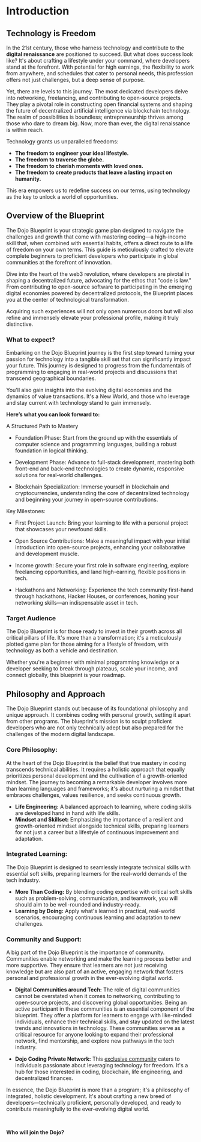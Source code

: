 # Introduction

## Technology is Freedom

In the 21st century, those who harness technology and contribute to the **digital renaissance** are positioned to succeed. But what does success look like? It's about crafting a lifestyle under your command, where developers stand at the forefront. With potential for high earnings, the flexibility to work from anywhere, and schedules that cater to personal needs, this profession offers not just challenges, but a deep sense of purpose.

Yet, there are levels to this journey. The most dedicated developers delve into networking, freelancing, and contributing to open-source projects. They play a pivotal role in constructing open financial systems and shaping the future of decentralized artificial intelligence via blockchain technology. The realm of possibilities is boundless; entrepreneurship thrives among those who dare to dream big. Now, more than ever, the digital renaissance is within reach.

Technology grants us unparalleled freedoms:

- **The freedom to engineer your ideal lifestyle.**
- **The freedom to traverse the globe.**
- **The freedom to cherish moments with loved ones.**
- **The freedom to create products that leave a lasting impact on humanity.**

This era empowers us to redefine success on our terms, using technology as the key to unlock a world of opportunities.

## Overview of the Blueprint
The Dojo Blueprint is your strategic game plan designed to navigate the challenges and growth that come with mastering coding—a high-income skill that, when combined with essential habits, offers a direct route to a life of freedom on your own terms. This guide is meticulously crafted to elevate complete beginners to proficient developers who participate in global communities at the forefront of innovation.

Dive into the heart of the web3 revolution, where developers are pivotal in shaping a decentralized future, advocating for the ethos that "code is law." From contributing to open-source software to participating in the emerging digital economies powered by decentralized protocols, the Blueprint places you at the center of technological transformation.

Acquiring such experiences will not only open numerous doors but will also refine and immensely elevate your professional profile, making it truly distinctive.

### What to expect?
Embarking on the Dojo Blueprint journey is the first step toward turning your passion for technology into a tangible skill set that can significantly impact your future. This journey is designed to progress from the fundamentals of programming to engaging in real-world projects and discussions that transcend geographical boundaries.

You'll also gain insights into the evolving digital economies and the dynamics of value transactions. It's a New World, and those who leverage and stay current with technology stand to gain immensely.

**Here’s what you can look forward to:**

A Structured Path to Mastery
- Foundation Phase: Start from the ground up with the essentials of computer science and programming languages, building a robust foundation in logical thinking.

- Development Phase:  Advance to full-stack development, mastering both front-end and back-end technologies to create dynamic, responsive solutions for real-world challenges.

- Blockchain Specialization: Immerse yourself in blockchain and cryptocurrencies, understanding the core of decentralized technology and beginning your journey in open-source contributions.

Key Milestones:
- First Project Launch: Bring your learning to life with a personal project that showcases your newfound skills.

- Open Source Contributions: Make a meaningful impact with your initial introduction into open-source projects, enhancing your collaborative and development muscle.

- Income growth: Secure your first role in software engineering, explore freelancing opportunities, and land high-earning, flexible positions in tech.

- Hackathons and Networking: Experience the tech community first-hand through hackathons, Hacker Houses, or conferences, honing your networking skills—an indispensable asset in tech.


### Target Audience
The Dojo Blueprint is for those ready to invest in their growth across all critical pillars of life. It's more than a transformation; it's a meticulously plotted game plan for those aiming for a lifestyle of freedom, with technology as both a vehicle and destination.

Whether you're a beginner with minimal programming knowledge or a developer seeking to break through plateaus, scale your income, and connect globally, this blueprint is your roadmap.


## Philosophy and Approach
The Dojo Blueprint stands out because of its foundational philosophy and unique approach. It combines coding with personal growth, setting it apart from other programs. The blueprint's mission is to sculpt proficient developers who are not only technically adept but also prepared for the challenges of the modern digital landscape.


### Core Philosophy:
At the heart of the Dojo Blueprint is the belief that true mastery in coding transcends technical abilities. It requires a holistic approach that equally prioritizes personal development and the cultivation of a growth-oriented mindset. The journey to becoming a remarkable developer involves more than learning languages and frameworks; it's about nurturing a mindset that embraces challenges, values resilience, and seeks continuous growth.

- **Life Engineering:** A balanced approach to learning, where coding skills are developed hand in hand with life skills.
- **Mindset and Skillset:** Emphasizing the importance of a resilient and growth-oriented mindset alongside technical skills, preparing learners for not just a career but a lifestyle of continuous improvement and adaptation.


### Integrated Learning:
The Dojo Blueprint is designed to seamlessly integrate technical skills with essential soft skills, preparing learners for the real-world demands of the tech industry.

- **More Than Coding:** By blending coding expertise with critical soft skills such as problem-solving, communication, and teamwork, you will should aim to be well-rounded and industry-ready.
- **Learning by Doing:** Apply what's learned in practical, real-world scenarios, encouraging continuous learning and adaptation to new challenges.


### Community and Support:
A big part of the Dojo Blueprint is the importance of community. Communities enable networking and make the learning process better and more supportive. They ensure that learners are not just receiving knowledge but are also part of an active, engaging network that fosters personal and professional growth in the ever-evolving digital world.

- **Digital Communities around Tech:** The role of digital communities cannot be overstated when it comes to networking, contributing to open-source projects, and discovering global opportunities. Being an active participant in these communities is an essential component of the blueprint. They offer a platform for learners to engage with like-minded individuals, enhance their technical skills, and stay updated on the latest trends and innovations in technology. These communities serve as a critical resource for anyone looking to expand their professional network, find mentorship, and explore new pathways in the tech industry.

- **Dojo Coding Private Network:** This [exclusive community](https://www.skool.com/dojo-coding) caters to individuals passionate about leveraging technology for freedom. It's a hub for those interested in coding, blockchain, life engineering, and decentralized finances.

In essence, the Dojo Blueprint is more than a program; it's a philosophy of integrated, holistic development. It's about crafting a new breed of developers—technically proficient, personally developed, and ready to contribute meaningfully to the ever-evolving digital world.

<br/>

**Who will join the Dojo?**